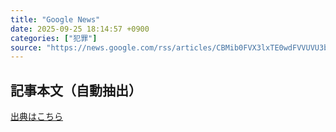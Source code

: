 ```yaml
---
title: "Google News"
date: 2025-09-25 18:14:57 +0900
categories: ["犯罪"]
source: "https://news.google.com/rss/articles/CBMib0FVX3lxTE0wdFVVUVU3bDNVSzZKRG9qMkRQcHdyVGNZRndFUDc2VUdrOUVpamhwbi1QcWU2YkNRV056UXhOTUdZMGhFdElVcVJjMmMxTWlNeDBGcXdKYmx1bTFxOWFkOElBNXlWWUJwOTFIZDZuVQ?oc=5"
---
```


## 記事本文（自動抽出）
<body class="y0K44d EA71Tc" id="readabilityBody"></body>

[出典はこちら](https://news.google.com/rss/articles/CBMib0FVX3lxTE0wdFVVUVU3bDNVSzZKRG9qMkRQcHdyVGNZRndFUDc2VUdrOUVpamhwbi1QcWU2YkNRV056UXhOTUdZMGhFdElVcVJjMmMxTWlNeDBGcXdKYmx1bTFxOWFkOElBNXlWWUJwOTFIZDZuVQ?oc=5)
